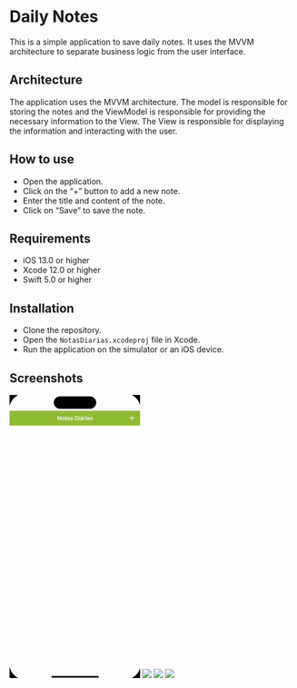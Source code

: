 # Daily Notes

This is a simple application to save daily notes. It uses the MVVM architecture to separate business logic from the user interface.

## Architecture

The application uses the MVVM architecture. The model is responsible for storing the notes and the ViewModel is responsible for providing the necessary information to the View. The View is responsible for displaying the information and interacting with the user.

## How to use

- Open the application.
- Click on the “+” button to add a new note.
- Enter the title and content of the note.
- Click on “Save” to save the note.

## Requirements

- iOS 13.0 or higher
- Xcode 12.0 or higher
- Swift 5.0 or higher

## Installation

- Clone the repository.
- Open the ` NotasDiarias.xcodeproj ` file in Xcode.
- Run the application on the simulator or an iOS device.


## Screenshots

<p align = "left">
<img width = "230" src = "https://github.com/lvcassouza/DailyNotes/blob/main/Notas%20Diarias/Notas%20Diarias/Assets.xcassets/Screenshots/gif.gif">

<img width = "230" src = "https://github.com/lvcassouza/DailyNotes/blob/main/Notas%20Diarias/Notas%20Diarias/Assets.xcassets/Screenshots/Captura%20de%20Tela%202023-03-29%20%C3%A0s%2023.56.41.png">

<img width = "230" src = "https://github.com/lvcassouza/DailyNotes/blob/main/Notas%20Diarias/Notas%20Diarias/Assets.xcassets/Screenshots/Captura%20de%20Tela%202023-03-29%20%C3%A0s%2023.57.19.png">

<img width = "230" src = "https://github.com/lvcassouza/DailyNotes/blob/main/Notas%20Diarias/Notas%20Diarias/Assets.xcassets/Screenshots/Captura%20de%20Tela%202023-03-29%20%C3%A0s%2023.57.25.png">

</p> 
